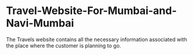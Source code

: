 # Travel-Website-For-Mumbai-and-Navi-Mumbai
 The Travels website contains all the necessary information associated with the place where the customer is planning to go.
